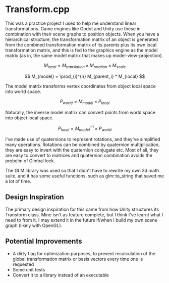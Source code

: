 # Transform.cpp

This was a practice project I used to help me understand linear transformations. Game engines like Godot and Unity use these in combination with their scene graphs to position objects. When you have a hierarchical structure, the transformation matrix of an object is generated from the combined transformation matrix of its parents plus its own local transformation matrix, and this is fed to the graphics engine as the model matrix (as in, the same model matrix that makes up model-view-projection).

$$
M_{local} = M_{translation} \times M_{rotation} \times M_{scale}
$$

$$
M_{model} = \prod_{i}^{n} M_{parent_i} * M_{local}
$$

The model matrix transforms vertex coordinates from object local space into world space.

$$
P_{world} = M_{model}\times P_{local}
$$

Naturally, the inverse model matrix can convert points from world space into object local space.

$$
P_{local} = M_{model}^{-1}\times P_{world}
$$

I've made use of quaternions to represent rotations, and they've simplified many operations. Rotations can be combined by quaternion multiplication, they are easy to invert with the quaternion conjugate etc. Most of all, they are easy to convert to matrices and quaternion combination avoids the probelm of Gimbal lock.

The GLM library was used so that I didn't have to rewrite my own 3d math suite, and it has some useful functions, such as glm::to_string that saved me a lot of time.

## Design Inspiration

The primary design inspiration for this came from how Unity structures its Transform class. Mine isn't as feature complete, but I think I've learnt what I need to from it. I may extend it in the future if/when I build my own scene graph (likely with OpenGL).

## Potential Improvements

- A dirty flag for optimization purposes, to prevent recalculation of the global transformation matrix or basis vectors every time one is requested
- Some unit tests
- Convert it to a library instead of an executable